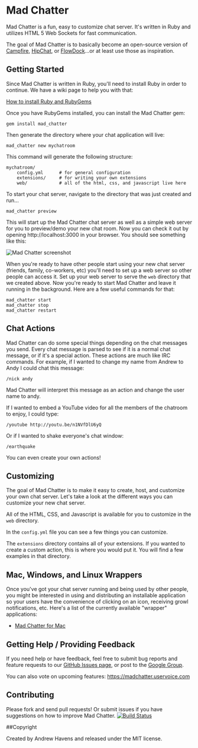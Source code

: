 # Mad Chatter

Mad Chatter is a fun, easy to customize chat server. It's written in Ruby and utilizes HTML 5 Web Sockets for fast communication.

The goal of Mad Chatter is to basically become an open-source version of [Campfire](http://campfirenow.com/), [HipChat](https://www.hipchat.com), or [FlowDock](https://www.flowdock.com)...or at least use those as inspiration.

## Getting Started

Since Mad Chatter is written in Ruby, you'll need to install Ruby in order to continue. We have a wiki page to help you with that:

[How to install Ruby and RubyGems](https://github.com/andrewhavens/mad_chatter/wiki/How-to-install-Ruby-and-RubyGems)

Once you have RubyGems installed, you can install the Mad Chatter gem:

    gem install mad_chatter

Then generate the directory where your chat application will live:

    mad_chatter new mychatroom

This command will generate the following structure:

    mychatroom/
        config.yml      # for general configuration
        extensions/     # for writing your own extensions
        web/            # all of the html, css, and javascript live here

To start your chat server, navigate to the directory that was just created and run...

    mad_chatter preview

This will start up the Mad Chatter chat server as well as a simple web server for you to preview/demo your new chat room. Now you can check it out by opening http://localhost:3000 in your browser. You should see something like this:

![Mad Chatter screenshot](https://raw.github.com/andrewhavens/mad_chatter/master/screenshot.png)

When you're ready to have other people start using your new chat server (friends, family, co-workers, etc) you'll need to set up a web server so other people can access it. Set up your web server to serve the `web` directory that we created above. Now you're ready to start Mad Chatter and leave it running in the background. Here are a few useful commands for that:

    mad_chatter start
    mad_chatter stop
    mad_chatter restart

## Chat Actions

Mad Chatter can do some special things depending on the chat messages you send. Every chat message is parsed to see if it is a normal chat message, or if it's a special action. These actions are much like IRC commands. For example, if I wanted to change my name from Andrew to Andy I could chat this message:

    /nick andy

Mad Chatter will interpret this message as an action and change the user name to andy.

If I wanted to embed a YouTube video for all the members of the chatroom to enjoy, I could type:

    /youtube http://youtu.be/n1NVfDlU6yQ

Or if I wanted to shake everyone's chat window:

    /earthquake

You can even create your own actions!


## Customizing

The goal of Mad Chatter is to make it easy to create, host, and customize your own chat server. Let's take a look at the different ways you can customize your new chat server.

All of the HTML, CSS, and Javascript is available for you to customize in the `web` directory.

In the `config.yml` file you can see a few things you can customize.

The `extensions` directory contains all of your extensions. If you wanted to create a custom action, this is where you would put it. You will find a few examples in that directory.


## Mac, Windows, and Linux Wrappers

Once you've got your chat server running and being used by other people, you might be interested in using and distributing an installable application so your users have the convenience of clicking on an icon, receiving growl notifications, etc. Here's a list of the currently available "wrapper" applications:

 * [Mad Chatter for Mac](https://github.com/andrewhavens/mad_chatter_for_mac)

## Getting Help / Providing Feedback

If you need help or have feedback, feel free to submit bug reports and feature requests to our [GitHub Issues page](https://github.com/andrewhavens/mad_chatter/issues), or post to the [Google Group](https://groups.google.com/group/mad-chatter).

You can also vote on upcoming features: https://madchatter.uservoice.com

## Contributing

Please fork and send pull requests! Or submit issues if you have suggestions on how to improve Mad Chatter.
[![Build Status](https://secure.travis-ci.org/andrewhavens/mad_chatter.png)](http://travis-ci.org/andrewhavens/mad_chatter)

##Copyright

Created by Andrew Havens and released under the MIT license.
